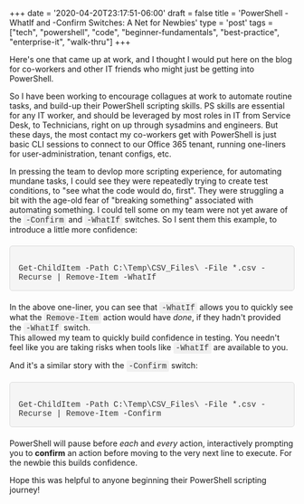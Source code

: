 +++
date = '2020-04-20T23:17:51-06:00'
draft = false
title = 'PowerShell -WhatIf and -Confirm Switches: A Net for Newbies'
type = 'post'
tags = ["tech", "powershell", "code", "beginner-fundamentals", "best-practice", "enterprise-it", "walk-thru"]
+++

<style>
/* Base style for code blocks */
.code-block {
    padding: 15px;                    /* Padding around the code */
    font-family: 'Courier New', Courier, monospace; /* Monospace font */
    white-space: pre-wrap;            /* Preserve whitespace and wrap lines */
    border-radius: 5px;               /* Rounded corners */
    overflow-x: auto;                 /* Horizontal scroll if needed */
    margin: 20px 0;                   /* Vertical spacing */
    /* Default colors (light mode) */
    background-color: #f5f5f5;        /* Light gray background */
    border: 1px solid #ddd;           /* Light border */
    color: #333;                      /* Dark text for readability */
}

/* Style for inline monospace text */
.mono {
    font-family: 'Courier New', Courier, monospace; /* Monospace font */
    background-color: #f0f0f0;        /* Light background to highlight */
    padding: 2px 4px;                  /* Padding around text */
    border-radius: 3px;                /* Rounded corners */
}

/* Dark mode overrides for code blocks */
@media (prefers-color-scheme: dark) {
    .code-block {
        background-color: #2d2d2d;    /* Dark background */
        border: 1px solid #555;        /* Darker border */
        color: #f8f8f2;                /* Light text for readability */
    }

    .mono {
        background-color: #3c3c3c;     /* Darker background for inline code */
        color: #f8f8f2;                /* Light text */
    }
}

/* Optional: Light mode overrides (for explicitness) */
@media (prefers-color-scheme: light) {
    .code-block {
        background-color: #f5f5f5;     /* Light gray background */
        border: 1px solid #ddd;        /* Light border */
        color: #333;                   /* Dark text */
    }

    .mono {
        background-color: #f0f0f0;     /* Light background */
        color: #333;                   /* Dark text */
    }
}
</style>

Here's one that came up at work, and I thought I would put here on the blog for co-workers and other IT friends who might just be getting into PowerShell.<br />

So I have been working to encourage collagues at work to automate routine tasks, and build-up their PowerShell scripting skills. PS skills are essential for any IT worker, and should be leveraged by most roles in IT from Service Desk, to Technicians, right on up through sysadmins and engineers. But these days, the most contact my co-workers get with PowerShell is just basic CLI sessions to connect to our Office 365 tenant, running one-liners for user-administration, tenant configs, etc. <br />  

In pressing the team to devlop more scripting experience, for automating mundane tasks, I could see they were repeatedly trying to create test conditions, to "see what the code would do, first".  They were struggling a bit with the age-old fear of "breaking something" associated with automating something. I could tell some on my team were not yet aware of the <span class="mono">-Confirm</span> and <span class="mono">-WhatIf</span> switches. So I sent them this example, to introduce a little more confidence:


<div class="code-block">
Get-ChildItem -Path C:\Temp\CSV_Files\ -File *.csv -Recurse | Remove-Item -WhatIf
</div>

In the above one-liner, you can see that <span class="mono">-WhatIf</span> allows you to quickly see what the <span class="mono">Remove-Item</span> action would have <i>done</i>, if they hadn't provided the <span class="mono">-WhatIf</span> switch.<br /> This allowed my team to quickly build confidence in testing. You needn't feel like you are taking risks when tools like <span class="mono">-WhatIf</span> are available to you.<br />  

And it's a similar story with the <span class="mono">-Confirm</span> switch: <br />

<div class="code-block">
Get-ChildItem -Path C:\Temp\CSV_Files\ -File *.csv -Recurse | Remove-Item -Confirm
</div>

PowerShell will pause before <i>each</i> and <i>every</i> action, interactively prompting you to <b>confirm</b> an action before moving to the very next line to execute. For the newbie this builds confidence. <br />

Hope this was helpful to anyone beginning their PowerShell scripting journey!